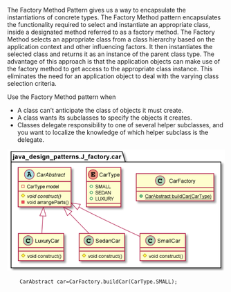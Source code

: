 The Factory Method Pattern gives us a way to encapsulate the instantiations of concrete types. The Factory Method pattern encapsulates the functionality required to select and instantiate an appropriate class, inside a designated method referred to as a factory method. The Factory Method selects an appropriate class from a class hierarchy based on the application context and other influencing factors. It then instantiates the selected class and returns it as an instance of the parent class type.
The advantage of this approach is that the application objects can make use of the factory method to get access to the appropriate class instance. This eliminates the need for an application object to deal with the varying class selection criteria.

Use the Factory Method pattern when
* A class can’t anticipate the class of objects it must create.
* A class wants its subclasses to specify the objects it creates.
* Classes delegate responsibility to one of several helper subclasses, and you want to localize the knowledge of which helper subclass is the delegate.


![img.png](img.png)

        CarAbstract car=CarFactory.buildCar(CarType.SMALL);